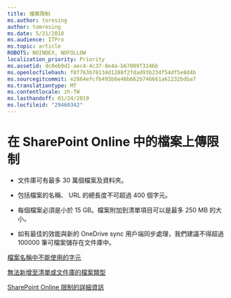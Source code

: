 ```yaml
---
title: 檔案限制
ms.author: toresing
author: tomresing
ms.date: 5/21/2018
ms.audience: ITPro
ms.topic: article
ROBOTS: NOINDEX, NOFOLLOW
localization_priority: Priority
ms.assetid: dc0eb9d1-aec4-4c37-8e4a-b67089f3246b
ms.openlocfilehash: f8f763b78134d1288f2fdad93b234f54df5e8d4b
ms.sourcegitcommit: e2864efcfb493b6e46b662b746661a61232bdba7
ms.translationtype: MT
ms.contentlocale: zh-TW
ms.lasthandoff: 01/24/2019
ms.locfileid: "29460342"
---
```

# <a name="file-upload-limits-in-sharepoint-online"></a>在 SharePoint Online 中的檔案上傳限制

- 文件庫可有最多 30 萬個檔案及資料夾。
    
- 包括檔案的名稱、 URL 的總長度不可超過 400 個字元。
    
- 每個檔案必須是小於 15 GB。檔案附加到清單項目可以是最多 250 MB 的大小。
    
- 如有最佳的效能與新的 OneDrive sync 用戶端同步處理，我們建議不得超過 100000 筆可檔案儲存在文件庫中。 
    
[檔案名稱中不能使用的字元](https://go.microsoft.com/fwlink/?linkid=866430)
  
[無法新增至清單或文件庫的檔案類型](https://go.microsoft.com/fwlink/?linkid=273757)
  
[SharePoint Online 限制的詳細資訊](https://go.microsoft.com/fwlink/?linkid=271273)
  

